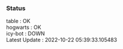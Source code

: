 ### Status


table : OK  
hogwarts : OK  
icy-bot : DOWN  
Latest Update : 2022-10-22 05:39:33.105483
